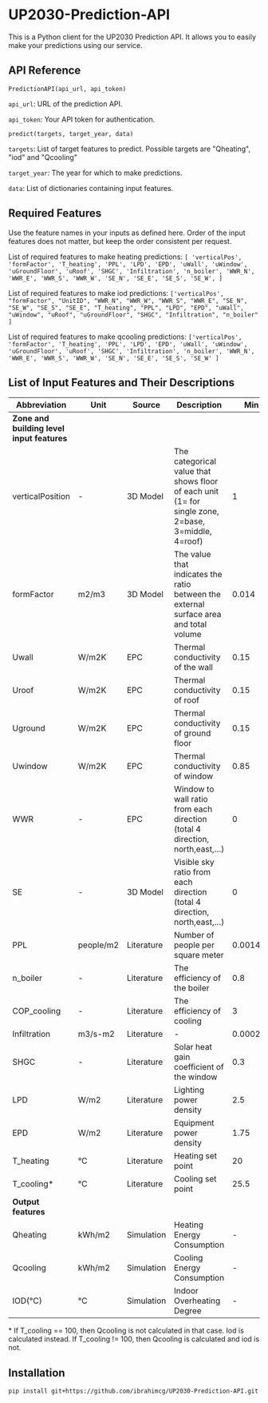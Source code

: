 # UP2030-Prediction-API

This is a Python client for the UP2030 Prediction API. It allows you to easily make your predictions using our service.

## API Reference
`PredictionAPI(api_url, api_token) `

`api_url`: URL of the prediction API.

`api_token`: Your API token for authentication.

`predict(targets, target_year, data)`

`targets`: List of target features to predict. Possible targets are "Qheating", "iod" and "Qcooling"

`target_year`: The year for which to make predictions.

`data`: List of dictionaries containing input features.

## Required Features

Use the feature names in your inputs as defined here. Order of the input features does not matter, but keep the order consistent per request.

List of required features to make heating predictions: `[ 'verticalPos',
    'formFactor', 'T_heating', 'PPL', 'LPD', 'EPD', 'uWall', 'uWindow',
    'uGroundFloor', 'uRoof', 'SHGC', 'Infiltration', 'n_boiler', 'WWR_N', 'WWR_E', 'WWR_S', 'WWR_W', 'SE_N', 'SE_E', 'SE_S', 'SE_W',
]`

List of required features to make iod predictions: `['verticalPos',
    "formFactor", "UnitID", "WWR_N", "WWR_W", "WWR_S", "WWR_E", "SE_N", "SE_W", "SE_S", "SE_E",
    "T_heating", "PPL", "LPD", "EPD", "uWall", "uWindow", "uRoof", "uGroundFloor", "SHGC",
    "Infiltration", "n_boiler"
]`

List of required features to make qcooling predictions: `['verticalPos',
    'formFactor', 'T_heating', 'PPL', 'LPD', 'EPD', 'uWall', 'uWindow',
    'uGroundFloor', 'uRoof', 'SHGC', 'Infiltration', 'n_boiler', 'WWR_N',
    'WWR_E', 'WWR_S', 'WWR_W', 'SE_N', 'SE_E', 'SE_S', 'SE_W'
]`

## List of Input Features and Their Descriptions

| Abbreviation | Unit | Source | Description | Min | Max |
|--------------|------|--------|-------------|-----|-----|
| **Zone and building level input features** |
| verticalPosition | - | 3D Model | The categorical value that shows floor of each unit (1= for single zone, 2=base, 3=middle, 4=roof) | 1 | 4 |
| formFactor | m2/m3 | 3D Model | The value that indicates the ratio between the external surface area and total volume | 0.014 | 0.939 |
| Uwall | W/m2K | EPC | Thermal conductivity of the wall | 0.15 | 4.2 |
| Uroof | W/m2K | EPC | Thermal conductivity of roof | 0.15 | 3.52 |
| Uground | W/m2K | EPC | Thermal conductivity of ground floor | 0.15 | 3.42 |
| Uwindow | W/m2K | EPC | Thermal conductivity of window | 0.85 | 5.7 |
| WWR | - | EPC | Window to wall ratio from each direction (total 4 direction, north,east,…) | 0 | 100 |
| SE | - | 3D Model | Visible sky ratio from each direction (total 4 direction, north,east,…) | 0 | 100 |
| PPL | people/m2 | Literature | Number of people per square meter | 0.0014 | 0.692 |
| n_boiler | - | Literature | The efficiency of the boiler | 0.8 | 0.95 |
| COP_cooling | - | Literature | The efficiency of cooling | 3 | 5 |
| Infiltration | m3/s-m2 | Literature | - | 0.000285 | 0.0005 |
| SHGC | - | Literature | Solar heat gain coefficient of the window | 0.3 | 0.85 |
| LPD | W/m2 | Literature | Lighting power density | 2.5 | 28 |
| EPD | W/m2 | Literature | Equipment power density | 1.75 | 20 |
| T_heating | °C | Literature | Heating set point | 20 | 23 |
| T_cooling* | °C | Literature | Cooling set point | 25.5 | 28 |
| **Output features** |
| Qheating | kWh/m2 | Simulation | Heating Energy Consumption | - | - |
| Qcooling | kWh/m2 | Simulation | Cooling Energy Consumption | - | - |
| IOD(°C) | °C | Simulation | Indoor Overheating Degree | - | - |

\* If T_cooling == 100, then Qcooling is not calculated in that case. Iod is calculated instead. If T_cooling != 100, then Qcooling is calculated and iod is not.
## Installation

```bash
pip install git+https://github.com/ibrahimcg/UP2030-Prediction-API.git